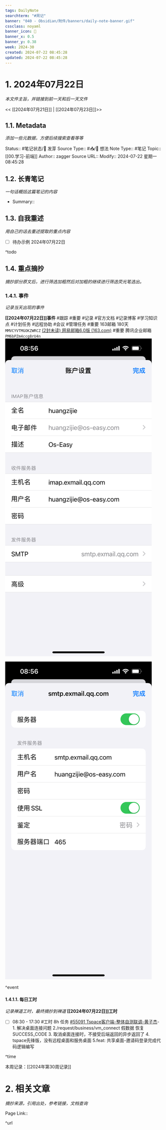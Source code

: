 ```yaml
---
tags: DailyNote
searchterm: "#周记"
banner: "040 - Obsidian/附件/banners/daily-note-banner.gif"
cssclass: noyaml
banner_icon: 💌
banner_x: 0.5
banner_y: 0.38
week: 2024-30
created: 2024-07-22 08:45:28
updated: 2024-07-22 08:45:28
---
```


# 1. 2024年07月22日

_本文件主旨，并链接到前一天和后一天文件_

<< [[2024年07月21日]] | [[2024年07月23日]]>>

## 1.1. Metadata

_添加一些元数据，方便后续搜索查看等等_

Status:: #笔记状态/🌱 发芽
Source Type:: #📥/💭 想法 
Note Type:: #笔记
Topic:: [[00.学习-前端]]
Author:: zagger
Source URL::
Modify:: 2024-07-22 星期一 08:45:28

## 1.2. 长青笔记

_一句话概括这篇笔记的内容_

- Summary::

## 1.3. 自我重述

_用自己的话去重述提取的重点内容_

- [ ] 待办示例 2024年07月22日

^todo

## 1.4. 重点摘抄

_摘抄部分原文后，进行筛选加粗然后对加粗的继续进行筛选荧光笔选出。_

### 1.4.1. 事件

_记录当天出现的事件_

**[[2024年07月22日]]事件** 
#跟踪 #重要 #记录 #官方文档 #记录博客 #学习知识点 #计划任务 #远程协助 #会议 #管理任务
#重要 163邮箱 180天 `MMVCYVTMGOKZWRCZ`  [(2封未读) 网易邮箱6.0版 (163.com)](https://mail.163.com/js6/main.jsp?sid=ZLqAIBpEhnqNBdwWQsEEHpXktIQiuNxs&df=mail163_letter#module=options.LinkModule%7C%7B%22subModName%22%3A%22smtp%22%2C%22link%22%3A%22option_pop3%22%7D)
#重要 腾讯企业邮箱 `PM6bPZm4ccg8rU4n` ![IMG_0001.PNG](https://raw.githubusercontent.com/zaggerj/obsidian_picgo/main/obsidian/IMG_0001.PNG)

![IMG_0002.PNG](https://raw.githubusercontent.com/zaggerj/obsidian_picgo/main/obsidian/IMG_0002.PNG)

^event

#### 1.4.1.1. 每日工时

_记录禅道工时，最终摘抄到禅道_
**[[2024年07月22日]]工时**
- [ ] 08:30 - 17:30 #工时  8h 任务 [#55091 Tspace客户端-整体自测联调-黄子杰](http://172.16.203.12/zentao/task-view-55091.html?onlybody=yes)- 1. 解决桌面连接问题 2./request/business/vm_connect 假数据 恢复SUCCESS_CODE 3. 取消桌面连接时，不接受后端返回的异步返回了 4. tspace先锋版，没有远程桌面和服务桌面 5.feat: 共享桌面-邀请码登录完成代码逻辑编写

^time

本周记录：[[2024年第30周记录]]

# 2. 相关文章

_摘抄来源，引用出处，参考链接，文档查询_

Page Link::

^url
